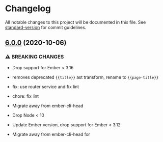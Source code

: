 # Changelog

All notable changes to this project will be documented in this file. See [standard-version](https://github.com/conventional-changelog/standard-version) for commit guidelines.

## [6.0.0](https://github.com/adopted-ember-addons/ember-page-title/compare/v5.2.4...v6.0.0) (2020-10-06)


### ⚠ BREAKING CHANGES

* Drop support for Ember < 3.16
* removes deprecated `{{title}}` ast transform, rename to `{{page-title}}`

* fix: use router service and fix lint

* chore: fix lint
* Migrate away from ember-cli-head
* Drop Node < 10
* Update Ember version, drop support for Ember < 3.12

* Migrate away from ember-cli-head for <title> updates

* Clean up router.router fallback
* drops support for Node < 10

### Features

* Blueprint removes <title> from app/index.html upon install for FastBoot ([#177](https://github.com/adopted-ember-addons/ember-page-title/issues/177)) ([84a39f0](https://github.com/adopted-ember-addons/ember-page-title/commit/84a39f027cd592a748089442222934438d99cd61))


### Bug Fixes

* Clean up head.hbs being generated by blueprint ([#175](https://github.com/adopted-ember-addons/ember-page-title/issues/175)) ([7266d6b](https://github.com/adopted-ember-addons/ember-page-title/commit/7266d6b0b551d2b00d73b5425da40026384d5917))
* don't use classic on addon ([2bc2ca4](https://github.com/adopted-ember-addons/ember-page-title/commit/2bc2ca42937bbde36e1f2541aca7588bd2f84aea))
* Improvements for blueprint index.html title removal ([#179](https://github.com/adopted-ember-addons/ember-page-title/issues/179)) ([6fdf2b2](https://github.com/adopted-ember-addons/ember-page-title/commit/6fdf2b2d0398dfbd9d8a8ea392041466f31eed08))
* Migrate away from ember-cli-head for <title> updates ([#168](https://github.com/adopted-ember-addons/ember-page-title/issues/168)) ([f8fff84](https://github.com/adopted-ember-addons/ember-page-title/commit/f8fff84c142aab9b661e395c1586110fdda495f2))
* remove deprecated {{title}} ast transform ([#176](https://github.com/adopted-ember-addons/ember-page-title/issues/176)) ([0c7b999](https://github.com/adopted-ember-addons/ember-page-title/commit/0c7b9997106265da8a8d7ab3907686548a912bb9))
* remove ember-copy ([0977897](https://github.com/adopted-ember-addons/ember-page-title/commit/0977897a46ff6efafc28a8780b8ca06adb2e08a7))
* update dependancies and tweak description ([0ce446c](https://github.com/adopted-ember-addons/ember-page-title/commit/0ce446ca32f1c6b13f774307b351609772be3378))
* Update Ember codemod v3.20.2...v3.21.2 ([f48a437](https://github.com/adopted-ember-addons/ember-page-title/commit/f48a4374d6c929987e7f4092365c8d0e45bbaa8d))
* Update ember-cli-head to v1.0.0 ([#162](https://github.com/adopted-ember-addons/ember-page-title/issues/162)) ([4f249a9](https://github.com/adopted-ember-addons/ember-page-title/commit/4f249a978bbaf5684502c82bfff2c5f59ef967de))
* Use service:router routeDidChange instead ([#178](https://github.com/adopted-ember-addons/ember-page-title/issues/178)) ([af3a830](https://github.com/adopted-ember-addons/ember-page-title/commit/af3a830ac72fc49d6ef8a09f09ed4fec84a17d54))

### [5.2.4](https://github.com/adopted-ember-addons/ember-page-title/compare/v5.2.3...v5.2.4) (2020-06-06)

### [5.2.3](https://github.com/adopted-ember-addons/ember-page-title/compare/v5.2.2...v5.2.3) (2020-06-06)


### Bug Fixes

* add back title to tests ([cbdb039](https://github.com/adopted-ember-addons/ember-page-title/commit/cbdb0394839623b6bc35e6dd493abd3081b0a731))
* remove usage of {{title}} in dummy ([cab3aa2](https://github.com/adopted-ember-addons/ember-page-title/commit/cab3aa21f84d409507b8664b6bb870ee4580838f))

### [5.2.2](https://github.com/adopted-ember-addons/ember-page-title/compare/v5.2.1...v5.2.2) (2020-06-06)


### Bug Fixes

* deprecate usage of `{{title}}` ([2a9e46d](https://github.com/adopted-ember-addons/ember-page-title/commit/2a9e46d7f86dc9eabe5bb0e6ed4643ec6982d226))
* inject page title list to component in dummy ([659d76e](https://github.com/adopted-ember-addons/ember-page-title/commit/659d76edc5f6c84b661ab0a830091dd2ea01da2f))
* title removed in tests ([b89ba58](https://github.com/adopted-ember-addons/ember-page-title/commit/b89ba58ff1d0a9c2eb6d99508871e2408674d8ab))

### [5.2.1](https://github.com/adopted-ember-addons/ember-page-title/compare/v5.2.0...v5.2.1) (2020-02-05)

## 5.2.0 (2020-02-05)


### Features

* Make it possible to specify that a token should ALWAYS be in front ([#152](https://github.com/adopted-ember-addons/ember-page-title/issues/152)) ([f4e643f](https://github.com/adopted-ember-addons/ember-page-title/commit/f4e643fcf760def9dae68e860b3c00d517a9ed9e))
* Moved default config processing to service init() ([#157](https://github.com/adopted-ember-addons/ember-page-title/issues/157)) ([e428777](https://github.com/adopted-ember-addons/ember-page-title/commit/e428777f0b8d4087f6c701c7da324684e035356a))


### Bug Fixes

* Allow for parallel babel builds ([#159](https://github.com/adopted-ember-addons/ember-page-title/issues/159)) ([78853db](https://github.com/adopted-ember-addons/ember-page-title/commit/78853db7cda98ce7b050d7dc89387a4372951c37))
* dependency audit ([2ffaf3b](https://github.com/adopted-ember-addons/ember-page-title/commit/2ffaf3b36fc6cc454dbedac548a0b30d65015f42))
* **dummy:** update github link ([bd8bf46](https://github.com/adopted-ember-addons/ember-page-title/commit/bd8bf46e81b24d465874bf910158c670d602c088))
* **package:** update ember-cli-head to version 0.3.0 ([86951cc](https://github.com/adopted-ember-addons/ember-page-title/commit/86951cc4f9c04414a552e20806b3405ac90e0ce2))
* **package:** update ember-cli-htmlbars to version 2.0.1 ([873c070](https://github.com/adopted-ember-addons/ember-page-title/commit/873c07097cbc7365393b5353a8e881be6d3ad40d)), closes [#64](https://github.com/adopted-ember-addons/ember-page-title/issues/64)
